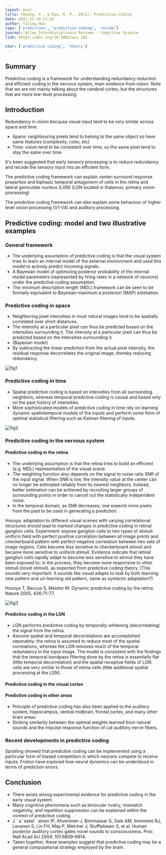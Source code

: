 ```yaml
---
layout: post
title: (Huang, Y., & Rao, R. P., 2011). Predictive coding
date: 2022-11-18 11:32
author: Yiling Huo
tags: ['prediction', 'predictive coding', 'review']
journal: Wiley Interdisciplinary Reviews - Cognitive Science
link: https://doi.org/10.1002/wcs.142

star: ['predictive coding', 'theory']
---
```


## Summary

Predictive coding is a framework for understanding redundancy reduction and efficient coding in the nervous system, main evidence from vision. Note that we are not mainly talking about the cerebral cortex, but the structures that are more low-level processing.

## Introduction

Redundancy in vision because visual input tend to be very similar across space and time.

- Space: neighbouring pixels tend to belong to the same object so have same features (complexity, color, etc)
- Time: vision tend to be consistent over time, so the same pixel tend to stay the same over time. 

It's been suggested that early sensory processing is to reduce redundancy and recode the sensory input into an efficient form.

The predictive coding framework can explain center-surround response properties and biphasic temporal antagonism of cells in the retina and lateral geniculate nucleus (LGN) (LGN located in thalamus, primary vision processing)

The predictive coding framework can also explain some behaviour of higher level vision processing (V1-V4) and auditory processing

## Predictive coding: model and two illustrative examples

### General framework

- The underlying assumption of predictive coding is that the visual system tries to learn an internal model of the external environment and used this model to actively predict incoming signals.
- A Bayesian model of optimizing posterior probability of the internal model parameters (represented by firing rates in a network of neurons) under the predictive coding assumption.
- The minimum description length (MDL) framework can be seen to be formally equivalent to Bayesian maximum a posteriori (MAP) estimation.

### Predictive coding in space

- Neighboring pixel intensities in most natural images tend to be spatially correlated over short distances. 
- The intensity at a particular pixel can thus be predicted based on the intensities surrounding it. The intensity at a particular pixel can thus be predicted based on the intensities surrounding it. 
- (Bayesian model)
- By subtracting the linear prediction from the actual pixel intensity, the residual response decorrelates the original image, thereby reducing redundancy. 

![fig1](/img/articles-phd/huang-2011-1.png)

### Predictive coding in time

- Spatial predictive coding is based on intensities from all surrounding neighbors, whereas temporal predictive coding is causal and based only on the past history of intensities.
- More sophisticated models of predictive coding in time rely on learning dynamic spatiotemporal models of the inputs and perform some form of optimal statistical filtering such as Kalman filtering of inputs. 

![fig2](/img/articles-phd/huang-2011-2.png)

### Predictive coding in the nervous system

#### Predictive coding in the retina

- The underlying assumption is that the retina tries to build an efficient (e.g. MDL) representation of the visual scene.
- The weighting function also depends on the signal to noise ratio SNR of the input signal. When SNR is low, the intensity value at the center can no longer be estimated reliably from its nearest neighbors. Instead, better estimation can be achieved by recruiting larger groups of surrounding points in order to cancel out the statistically independent noise. 
- In the temporal domain, as SNR decreases, one expects more pixels from the past to be used in generating a prediction. 

Hosoya: adaptation to different visual scenes with varying correlational structures should lead to marked changes in predictive coding in retinal ganglion cells. Experiment: expose ganglion cells to two types of stimuli: uniform field with perfect positive correlation between all image points and checkerboard pattern with perfect negative correlation between two sets of image regions. Cells become less sensitive to checkerboard stimuli and became more sensitive to uniform stimuli. Evidence indicate that retinal ganglion cells rapidly adapt to become less sensitive to stimuli they have been exposed to; in the process, they become more responsive to other stimuli (novel stimuli), as expected from predictive coding theory. (This sounds very important. It sounds like visual adapts to task by both learning new pattern and un-learning old pattern, same as syntactic adaptation?)

Hosoya T, Baccus S, Meister M. Dynamic predictive coding by the retina. Nature 2005, 436:71–77.

![fig3](/img/articles-phd/huang-2011-3.png)

#### Predictive coding in the LGN

- LGN performs predictive coding by temporally whitening (decorrelating) the signal from the retina. 
- Assume spatial and temporal decorrelations are accomplished separately: the retina is assumed to reduce most of the spatial correlations, whereas the LGN removes much of the temporal redundancy in the input image. The model is consistent with the findings that the temporal bandpass filtering done by the retina is essentially flat (little temporal decorrelation) and the spatial receptive fields of LGN cells are very similar to those of retina cells (little additional spatial processing at the LGN). 

#### Predictive coding in the visual cortex

#### Predictive coding in other areas

- Principle of predictive coding has also been applied to the auditory system, hippocampus, ventral midbrain, frontal cortex, and many other brain areas. 
- Striking similarity between the optimal weights learned from natural sounds and the impulse response function of cat auditory nerve fibers. 

### Recent developments in predictive coding

Spratling showed that predictive coding can be implemented using a particular form of biased competition in which neurons compete to receive inputs.
Friston have explored how neural dynamics can be understood in terms of prediction errors. 

## Conclusion

- There exists strong experimental evidence for predictive coding in the early visual system.
- Many cognitive phenomena such as binocular rivalry, mismatch negativity, and repetition suppression can be explained within the context of predictive coding. 
- J ¨a¨askel ¨ainen IP, Ahveninen J, Bonmassar G, Dale AM, Ilmoniemi RJ, Levanen S, Lin FH, May P, Melcher J, Stufflebeam S, et al. Human posterior auditory cortex gates novel sounds to consciousness. Proc Natl Acad Sci 2004, 101:6809–6814.
- Taken together, these examples suggest that predictive coding may be a general computational strategy employed by the brain. 